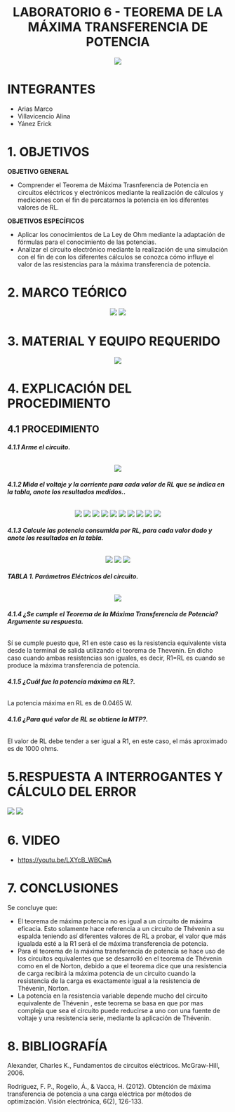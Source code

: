 <div align="center">

# LABORATORIO 6 - TEOREMA DE LA MÁXIMA TRANSFERENCIA DE POTENCIA

![](https://github.com/erickyanez1/IMAGENES-DEBER-1/blob/main/espe.png) 

</div>

# **INTEGRANTES**

- Arias Marco
- Villavicencio Alina
- Yánez Erick


# **1. OBJETIVOS**

**OBJETIVO GENERAL**
  - Comprender el Teorema de Máxima Trasnferencia de Potencia en circuitos eléctricos y electrónicos mediante la realización de cálculos y mediciones con el fin de percatarnos la potencia en los diferentes valores de RL.
 
 **OBJETIVOS ESPECÍFICOS**
  - Aplicar los conocimientos de La Ley de Ohm mediante la adaptación de fórmulas para el conocimiento de las potencias.
  - Analizar el circuito electrónico mediante la realización de una simulación con el fin de con los diferentes cálculos se conozca cómo influye el valor de las resistencias para la máxima transferencia de potencia.

# **2. MARCO TEÓRICO**

<div align="center">
  
![](https://github.com/erickyanez1/Laboratorio6/blob/main/IMG/Teoria_1.png)
![](https://github.com/erickyanez1/Laboratorio6/blob/main/IMG/Teoria_2.png)
  
</div>
  
# **3. MATERIAL Y EQUIPO REQUERIDO**

<div align="center">

![](https://github.com/erickyanez1/Laboratorio6/blob/main/IMG/Material.png)
  
</div>

# **4. EXPLICACIÓN DEL PROCEDIMIENTO**

## **4.1 PROCEDIMIENTO**

###### **4.1.1 Arme el circuito.**

<div align="center">

![](https://github.com/erickyanez1/Laboratorio6/blob/main/IMG/circuito.PNG)
  
</div>

###### **4.1.2 Mida el voltaje y la corriente para cada valor de RL que se indica en la tabla, anote los resultados medidos..**

<div align="center">

![](https://github.com/erickyanez1/Laboratorio6/blob/main/IMG/Simulacion_P1.PNG)
![](https://github.com/erickyanez1/Laboratorio6/blob/main/IMG/Simulacion_P2.PNG)
![](https://github.com/erickyanez1/Laboratorio6/blob/main/IMG/Simulacion_P3.PNG)
![](https://github.com/erickyanez1/Laboratorio6/blob/main/IMG/Simulacion_P4.PNG)
![](https://github.com/erickyanez1/Laboratorio6/blob/main/IMG/Simulacion_P5.PNG)
![](https://github.com/erickyanez1/Laboratorio6/blob/main/IMG/Simulacion_P6.PNG)
![](https://github.com/erickyanez1/Laboratorio6/blob/main/IMG/Simulacion_P7.PNG)
![](https://github.com/erickyanez1/Laboratorio6/blob/main/IMG/Simulacion_P8.PNG)
![](https://github.com/erickyanez1/Laboratorio6/blob/main/IMG/Simulacion_P9.PNG)
![](https://github.com/erickyanez1/Laboratorio6/blob/main/IMG/Simulacion_P10.PNG)
  
</div>

###### **4.1.3 Calcule las potencia consumida por RL, para cada valor dado y anote los resultados en la tabla.**

<div align="center">

![](https://github.com/erickyanez1/Laboratorio6/blob/main/IMG/1.PNG)
![](https://github.com/erickyanez1/Laboratorio6/blob/main/IMG/2.PNG)
![](https://github.com/erickyanez1/Laboratorio6/blob/main/IMG/3.PNG)


  
</div>




###### **TABLA 1. Parámetros Eléctricos del circuito.**

<div align="center">

![](https://github.com/erickyanez1/Laboratorio6/blob/main/IMG/4.PNG)

</div>

###### **4.1.4 ¿Se cumple el Teorema de la Máxima Transferencia de Potencia? Argumente su respuesta.**

Sí se cumple puesto que, R1 en este caso es la resistencia equivalente vista desde la terminal de salida utilizando el teorema de Thevenin. En dicho caso cuando ambas resistencias son iguales, es decir, R1=RL es cuando se produce la máxima transferencia de potencia.

###### **4.1.5 ¿Cuál fue la potencia máxima en RL?.**

La potencia máxima en RL es de 0.0465 W.


###### **4.1.6 ¿Para qué valor de RL se obtiene la MTP?.**

El valor de RL debe tender a ser igual a R1, en este caso, el más aproximado es de 1000 ohms.


#  5.RESPUESTA A INTERROGANTES Y CÁLCULO DEL ERROR

![](https://github.com/erickyanez1/Laboratorio6/blob/main/IMG/Error_1.png)
![](https://github.com/erickyanez1/Laboratorio6/blob/main/IMG/Error_2.png)

# **6. VIDEO**

- https://youtu.be/LXYcB_WBCwA

# **7. CONCLUSIONES**

Se concluye que:

- El teorema de máxima potencia no es igual a un circuito de máxima eficacia. Esto solamente hace referencia a un circuito de Thévenin a su espalda teniendo así diferentes valores de RL a probar, el valor que más igualada esté a la R1 será el de máxima transferencia de potencia.
- Para el teorema de la máxima transferencia de potencia se hace uso de los circuitos equivalentes que se desarrolló en el teorema de Thévenin como en el de Norton, debido a que el teorema dice que una resistencia de carga recibirá la máxima potencia de un circuito cuando la resistencia de la carga es exactamente igual a la resistencia de Thévenin, Norton.
- La potencia en la resistencia variable depende mucho del circuito equivalente de Thévenin , este teorema se basa en que por mas compleja que sea el circuito puede reducirse a uno con una fuente de voltaje y una resistencia serie, mediante la aplicación de Thévenin.

# **8. BIBLIOGRAFÍA**

Alexander, Charles K., Fundamentos de circuitos eléctricos. McGraw-Hill, 2006.

Rodríguez, F. P., Rogelio, Á., & Vacca, H. (2012). Obtención de máxima transferencia de potencia a una carga eléctrica por métodos de optimización. Visión electrónica, 6(2), 126-133.

